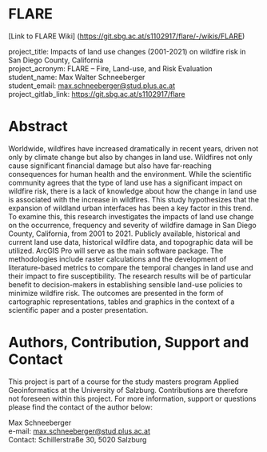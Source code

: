 # FLARE
[Link to FLARE Wiki] (https://git.sbg.ac.at/s1102917/flare/-/wikis/FLARE)

project_title: Impacts of land use changes (2001-2021) on wildfire risk in San Diego County, California  
project_acronym: FLARE – Fire, Land-use, and Risk Evaluation  
student_name: Max Walter Schneeberger  
student_email: max.schneeberger@stud.plus.ac.at  
project_gitlab_link: https://git.sbg.ac.at/s1102917/flare  

# Abstract
Worldwide, wildfires have increased dramatically in recent years, driven not only by climate change but also by changes in land use. Wildfires not only cause significant financial damage but also have far-reaching consequences for human health and the environment.  While the scientific community agrees that the type of land use has a significant impact on wildfire risk, there is a lack of knowledge about how the change in land use is associated with the increase in wildfires. This study hypothesizes that the expansion of wildland urban interfaces has been a key factor in this trend. To examine this, this research investigates the impacts of land use change on the occurrence, frequency and severity of wildfire damage in San Diego County, California, from 2001 to 2021. Publicly available, historical and current land use data, historical wildfire data, and topographic data will be utilized. ArcGIS Pro will serve as the main software package. The methodologies include raster calculations and the development of literature-based metrics to compare the temporal changes in land use and their impact to fire susceptibility. The research results will be of particular benefit to decision-makers in establishing sensible land-use policies to minimize wildfire risk. The outcomes are presented in the form of cartographic representations, tables and graphics in the context of a scientific paper and a poster presentation.

# Authors, Contribution, Support and Contact
This project is part of a course for the study masters program Applied Geoinformatics at the University of Salzburg. Contributions are therefore not foreseen within this project. For more information, support or questions please find the contact of the author below: 

Max Schneeberger  
e-mail: max.schneeberger@stud.plus.ac.at  
Contact: Schillerstraße 30, 5020 Salzburg
